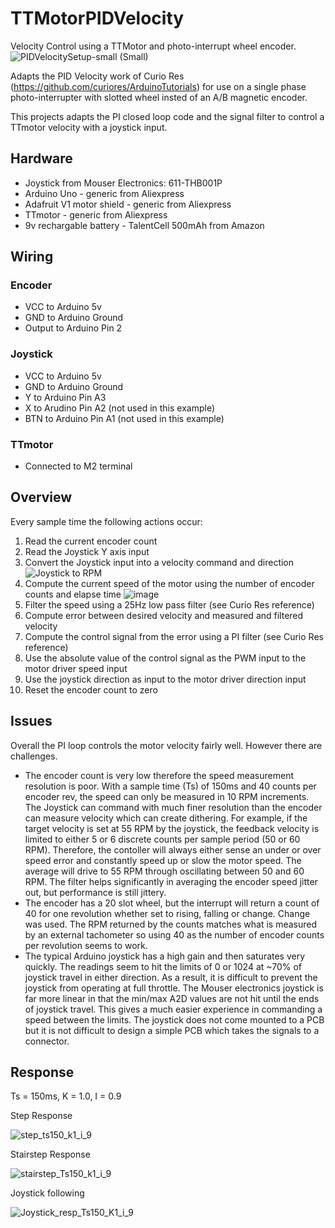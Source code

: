 # TTMotorPIDVelocity
Velocity Control using a TTMotor and photo-interrupt wheel encoder.
![PIDVelocitySetup-small (Small)](https://user-images.githubusercontent.com/31633408/230807965-06dc9ff9-834a-450d-8f99-d02dc746b178.jpg)

Adapts the PID Velocity work of Curio Res (https://github.com/curiores/ArduinoTutorials) for use on a single phase photo-interrupter with slotted wheel insted of an A/B magnetic encoder.

This projects adapts the PI closed loop code and the signal filter to control a TTmotor velocity with a joystick input.

## Hardware
* Joystick from Mouser Electronics:  611-THB001P
* Arduino Uno - generic from Aliexpress
* Adafruit V1 motor shield - generic from Aliexpress
* TTmotor - generic from Aliexpress
* 9v rechargable battery - TalentCell 500mAh from Amazon

## Wiring
### Encoder
* VCC to Arduino 5v
* GND to Arduino Ground
* Output to Arduino Pin 2

### Joystick
* VCC to Arduino 5v
* GND to Arduino Ground
* Y to Arduino Pin A3
* X to Arudino Pin A2 (not used in this example)
* BTN to Arduino Pin A1 (not used in this example)

### TTmotor
* Connected to M2 terminal

## Overview
Every sample time the following actions occur:
1)  Read the current encoder count
2)  Read the Joystick Y axis input
3)  Convert the Joystick input into a velocity command and direction
    ![Joystick to RPM](https://user-images.githubusercontent.com/31633408/231224850-81188bd7-6841-4a69-b4b9-39a1d0346bf6.png)
4)  Compute the current speed of the motor using the number of encoder counts and elapse time
![image](https://user-images.githubusercontent.com/31633408/230810741-ed3456eb-4c98-4d36-bfc4-327f3b1e5607.png)
5)  Filter the speed using a 25Hz low pass filter (see Curio Res reference)
6)  Compute error between desired velocity and measured and filtered velocity
7)  Compute the control signal from the error using a PI filter (see Curio Res reference)
8)  Use the absolute value of the control signal as the PWM input to the motor driver speed input
9)  Use the joystick direction as input to the motor driver direction input
10)  Reset the encoder count to zero

## Issues

Overall the PI loop controls the motor velocity fairly well.  However there are challenges.
*  The encoder count is very low therefore the speed measurement resolution is poor.  With a sample time (Ts) of 150ms and 40 counts per encoder rev, the speed can only be measured in 10 RPM increments. The Joystick can command with much finer resolution than the encoder can measure velocity which can create dithering.  For example, if the target velocity is set at 55 RPM by the joystick, the feedback velocity is limited to either 5 or 6 discrete counts per sample period (50 or 60 RPM).  Therefore, the contoller will always either sense an under or over speed error and constantly speed up or slow the motor speed.  The average will drive to 55 RPM through oscillating between 50 and 60 RPM.  The filter helps significantly in averaging the encoder speed jitter out, but performance is still jittery.
*  The encoder has a 20 slot wheel, but the interrupt will return a count of 40 for one revolution whether set to rising, falling or change.  Change was used.  The RPM returned by the counts matches what is measured by an external tachometer so using 40 as the number of encoder counts per revolution seems to work.
*  The typical Arduino joystick has a high gain and then saturates very quickly.  The readings seem to hit the limits of 0 or 1024 at ~70% of joystick travel in either direction.  As a result, it is difficult to prevent the joystick from operating at full throttle.  The Mouser electronics joystick is far more linear in that the min/max A2D values are not hit until the ends of joystick travel.  This gives a much easier experience in commanding a speed between the limits.  The joystick does not come mounted to a PCB but it is not difficult to design a simple PCB which takes the signals to a connector.

## Response

Ts = 150ms, K = 1.0, I = 0.9

Step Response

![step_ts150_k1_i_9](https://user-images.githubusercontent.com/31633408/231054976-0abf7c89-bb57-4379-a2d9-0aad7b55de59.png)

Stairstep Response

![stairstep_Ts150_k1_i_9](https://user-images.githubusercontent.com/31633408/231055100-07fd93ab-f8ef-4a86-92eb-e163b8891487.png)

Joystick following

![Joystick_resp_Ts150_K1_i_9](https://user-images.githubusercontent.com/31633408/231055354-737df772-9227-4e8f-b07e-f86d12582173.png)
